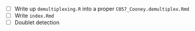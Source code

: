 - [ ] Write up `demultiplexing.R` into a proper `C057_Cooney.demultiplex.Rmd`
- [ ] Write `index.Rmd`
- [ ] Doublet detection
